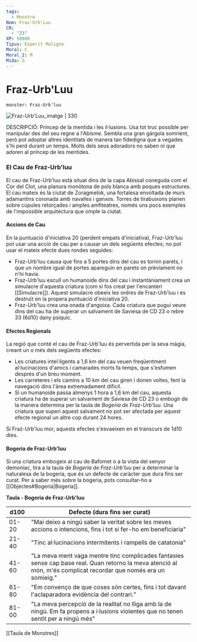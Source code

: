 ```yaml
---
tags:
  - Monstre
Nom: Fraz-Urb'Luu
CR:
  - "23"
XP: 50000
Tipus: Esperit Maligne
Moral: C
Moral_2: M
Mida: G
---
```

# Fraz-Urb'Luu

```statblock
monster: Fraz-Urb'luu
```

![Fraz-Urb'Luu_imatge | 330](https://static.wikia.nocookie.net/greyhawk-chronicles/images/7/7b/Fraz-Urb%27luu00.png/revision/latest?cb&#x3D;20181128032143)

DESCRIPCIÓ: 
Príncep de la mentida i les il·lusions. Usa tot truc possible per manipular des del seu regne a l'Abisme. Sembla una gran gàrgola somrient, però pot adoptar altres identitats de manera tan fidedigna que a vegades s'hi perd durant un temps. Molts dels seus adoradors no saben ni que adoren al príncep de les mentides.
### El Cau de Fraz-Urb'luu

El cau de Fraz-Urb'luu està situat dins de la capa Abissal coneguda com el Cor del Clot, una planura monòtona de pols blanca amb poques estructures. El cau mateix és la ciutat de Zoragmelok, una fortalesa envoltada de murs adamantins coronada amb navalles i ganxos. Torres de tirabuixons planen sobre cúpules retorçades i amples amfiteatres, només uns pocs exemples de l'impossible arquitectura que omple la ciutat.
#### Accions de Cau

En la puntuació d'iniciativa 20 (perdent empats d'iniciativa), Fraz-Urb'luu pot usar una acció de cau per a causar un dels següents efectes; no pot usar el mateix efecte dues rondes seguides:

- Fraz-Urb'luu causa que fins a 5 portes dins del cau es tornin parets, i que un nombre igual de portes apareguin en parets on prèviament no n'hi havia.
- Fraz-Urb'luu escull un humanoide dins del cau i instantàniament crea un simulacre d'aquesta criatura (com si fos creat per l'encanteri [[Simulacre]]). Aquest simulacre obeeix les ordres de Fraz-Urb'luu i és destruït en la propera puntuació d'iniciativa 20.
- Fraz-Urb'luu crea una onada d'angoixa. Cada criatura que pugui veure dins del cau ha de superar un salvament de Saviesa de CD 23 o rebre 33 (6d10) dany psíquic.
#### Efectes Regionals

La regió que conté el cau de Fraz-Urb'luu és pervertida per la seva màgia, creant un o més dels següents efectes:

- Les criatures intel·ligents a 1,6 km del cau veuen freqüentment al·lucinacions d'amics i camarades morts fa temps, que s'esfumen després d'un breu moment.
- Les carreteres i els camins a 10 km del cau giren i donen voltes, fent la navegació dins l'àrea extremadament difícil.
- Si un humanoide passa almenys 1 hora a 1,6 km del cau, aquesta criatura ha de superar un salvament de Saviesa de CD 23 o embogir de la manera determina per la taula de *Bogeria de Fraz-Urb'luu*. Una criatura que superi aquest salvament no pot ser afectada per aquest efecte regional un altre cop durant 24 hores.

Si Fraz-Urb'luu mor, aquests efectes s'esvaeixen en el transcurs de 1d10 dies.
#### Bogeria de Fraz-Urb'luu

Si una criatura embogeix al cau de Bafomet o a la vista del senyor demoníac, tira a la taula de *Bogeria de Fraz-Urb'luu* per a determinar la naturalesa de la bogeria, que és un defecte de caràcter que dura fins ser curat. Per a saber més sobre la bogeria, pots consultar-ho a [[Objectes#Bogeria|Bogeria]].

**Taula - Bogeria de Fraz-Urb'luu**

| d100  | Defecte (dura fins ser curat)                                                                                                                                     |
| ----- | ----------------------------------------------------------------------------------------------------------------------------------------------------------------- |
| 01-20 | "Mai deixo a ningú saber la veritat sobre les meves accions o intencions, fins i tot si fer-ho em beneficiaria"                                                   |
| 21-40 | "Tinc al·lucinacions intermitents i rampells de catatonia"                                                                                                        |
| 41-60 | "La meva ment vaga mentre tinc complicades fantasies sense cap base real. Quan retorno la meva atenció al món, m'és complicat recordar que només era un somieig." |
| 61-80 | "Em convenço de que coses són certes, fins i tot davant l'aclaparadora evidència del contrari."                                                                   |
| 81-00 | "La meva percepció de la realitat no lliga amb la de ningú. Em fa propens a i·lusions violentes que no tenen sentit per a ningú més"                              |

[[Taula de Monstres]]